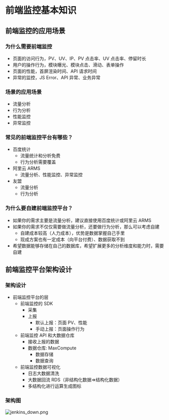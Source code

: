 # 前端监控基本知识

## 前端监控的应用场景

### 为什么需要前端监控

- 页面的访问行为，PV、UV、IP、PV 点击率、UV 点击率、停留时长
- 用户的操作行为，模块曝光、模块点击、滑动、表单操作
- 页面的性能，首屏渲染时间、API 请求时间
- 异常的监控，JS Error、API 异常、业务异常

### 场景的应用场景

- 流量分析
- 行为分析
- 性能监控
- 异常监控

### 常见的前端监控平台有哪些？

- 百度统计
  - 流量统计和分析免费
  - 行为分析需要覆盖
- 阿里云 ARMS
  - 流量分析、性能监控、异常监控
- 友盟
  - 流量分析
  - 行为分析

### 为什么要自建前端监控平台？

- 如果你的需求主要是流量分析，建议直接使用百度统计或阿里云 ARMS
- 如果你的需求不仅仅需要做流量分析，还要做行为分析，那么可以考虑自建
  - 自建成本较高（人力成本），优势是数据掌握自己手里
  - 现成方案也有一定成本（向平台付费）、数据获取不到
- 希望数据能够存储在自己的数据库，希望扩展更多的分析维度和能力时，需要自建

## 前端监控平台架构设计

### 架构设计

- 前端监控平台的层
  - 前端监控的 SDK
    - 采集
    - 上报
      - 默认上报：页面 PV、性能
      - 手动上报：页面操作行为
  - 前端监控 API 和大数据仓库
    - 接收上报的数据
    - 数据仓库: MaxCompute
      - 数据存储
      - 数据查询
  - 前端监控数据可视化
    - 日志大数据清洗
    - 大数据回流 RDS（非结构化数据=>结构化数据）
    - 多结构化进行运算生成图标

### 架构图

![jenkins_down.png](/monitor/前端监控平台架构图.png)
